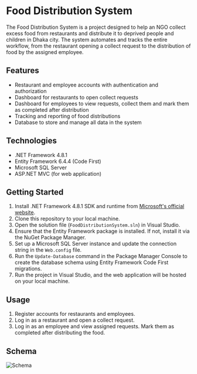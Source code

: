 # Food Distribution System

The Food Distribution System is a project designed to help an NGO collect excess food from restaurants and distribute it to deprived people and children in Dhaka city. The system automates and tracks the entire workflow, from the restaurant opening a collect request to the distribution of food by the assigned employee.

## Features

- Restaurant and employee accounts with authentication and authorization
- Dashboard for restaurants to open collect requests
- Dashboard for employees to view requests, collect them and mark them as completed after distribution
- Tracking and reporting of food distributions
- Database to store and manage all data in the system

## Technologies

- .NET Framework 4.8.1
- Entity Framework 6.4.4 (Code First)
- Microsoft SQL Server
- ASP.NET MVC (for web application)

## Getting Started

1. Install .NET Framework 4.8.1 SDK and runtime from [Microsoft's official website](https://dotnet.microsoft.com/download/dotnet-framework/net48).
2. Clone this repository to your local machine.
3. Open the solution file (`FoodDistributionSystem.sln`) in Visual Studio.
4. Ensure that the Entity Framework package is installed. If not, install it via the NuGet Package Manager.
5. Set up a Microsoft SQL Server instance and update the connection string in the `Web.config` file.
6. Run the `Update-Database` command in the Package Manager Console to create the database schema using Entity Framework Code First migrations.
7. Run the project in Visual Studio, and the web application will be hosted on your local machine.

## Usage

1. Register accounts for restaurants and employees.
2. Log in as a restaurant and open a collect request.
3. Log in as an employee and view assigned requests. Mark them as completed after distributing the food.

## Schema
![Schema](https://i.imgur.com/LRDHsd0.png)
